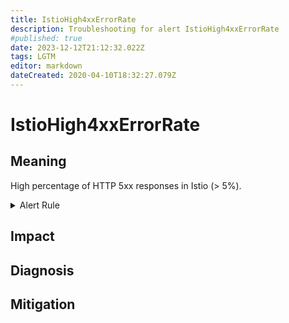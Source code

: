 ```yaml
---
title: IstioHigh4xxErrorRate
description: Troubleshooting for alert IstioHigh4xxErrorRate
#published: true
date: 2023-12-12T21:12:32.022Z
tags: LGTM
editor: markdown
dateCreated: 2020-04-10T18:32:27.079Z
---
```


# IstioHigh4xxErrorRate

## Meaning
[//]: # "Short paragraph that explains what the alert means"
High percentage of HTTP 5xx responses in Istio (> 5%).

<details>
  <summary>Alert Rule</summary>

  ```yaml
alert: IstioHigh4xxErrorRate
expr: sum(rate(istio_requests_total{reporter="destination", response_code=~"4.*"}[5m])) / sum(rate(istio_requests_total{reporter="destination"}[5m])) * 100 > 5
for: 1m
labels:
    severity: warning
annotations:
    summary: Istio high 4xx error rate (instance {{ $labels.instance }})
    description: |-
        High percentage of HTTP 5xx responses in Istio (> 5%).
          VALUE = {{ $value }}
          LABELS = {{ $labels }}
    runbook: https://github.com/srerun/prometheus-alerts/content/runbooks/IstioHigh4xxErrorRate

  ```
</details>


## Impact
[//]: # "What could / will happen if the alert is not addressed"



## Diagnosis
[//]: # "Steps to take to identify the cause of the problem"



## Mitigation
[//]: # "The steps necessary to resolve the alert"
